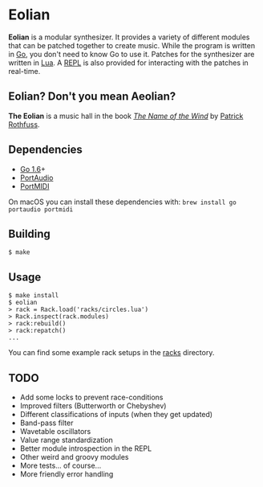 # Eolian

**Eolian** is a modular synthesizer. It provides a variety of different modules that can be patched together to create
music. While the program is written in [Go](https://golang.org/), you don't need to know Go to use it. Patches for the
synthesizer are written in [Lua](https://www.lua.org/). A
[REPL](https://en.wikipedia.org/wiki/Read%E2%80%93eval%E2%80%93print_loop) is also provided for interacting with the
patches in real-time.

## Eolian? Don't you mean Aeolian?

**The Eolian** is a music hall in the book [*The Name of the
Wind*](https://www.amazon.com/Name-Wind-Patrick-Rothfuss/dp/0756404746/) by [Patrick Rothfuss](http://patrickrothfuss.com).

## Dependencies

- [Go 1.6](http://golang.org)+
- [PortAudio](http://www.portaudio.com/)
- [PortMIDI](http://portmedia.sourceforge.net/portmidi/)

On macOS you can install these dependencies with: `brew install go portaudio portmidi`

## Building

```
$ make
```

## Usage

```
$ make install
$ eolian
> rack = Rack.load('racks/circles.lua')
> Rack.inspect(rack.modules)
> rack:rebuild()
> rack:repatch()
...
```

You can find some example rack setups in the [racks](https://github.com/brettbuddin/eolian/tree/master/racks) directory.

## TODO

- Add some locks to prevent race-conditions
- Improved filters (Butterworth or Chebyshev)
- Different classifications of inputs (when they get updated)
- Band-pass filter
- Wavetable oscillators
- Value range standardization
- Better module introspection in the REPL
- Other weird and groovy modules
- More tests... of course...
- More friendly error handling
